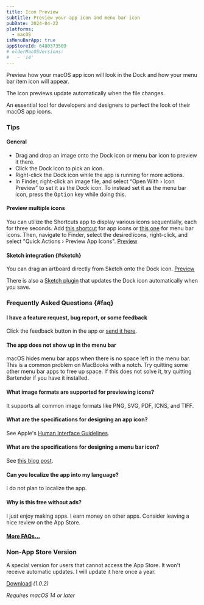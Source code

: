 ```yaml
---
title: Icon Preview
subtitle: Preview your app icon and menu bar icon
pubDate: 2024-04-22
platforms:
  - macOS
isMenuBarApp: true
appStoreId: 6480373509
# olderMacOSVersions:
#   - '14'
---
```


Preview how your macOS app icon will look in the Dock and how your menu bar item icon will appear.

The icon previews update automatically when the file changes.

An essential tool for developers and designers to perfect the look of their macOS app icons.

### Tips

#### General

- Drag and drop an image onto the Dock icon or menu bar icon to preview it there.
- Click the Dock icon to pick an icon.
- Right-click the Dock icon while the app is running for more actions.
- In Finder, right-click an image file, and select “Open With › Icon Preview” to set it as the Dock icon. To instead set it as the menu bar icon, press the <kbd>Option</kbd> key while doing this.

#### Preview multiple icons

You can utilize the Shortcuts app to display various icons sequentially, each for three seconds. Add [this shortcut](https://www.icloud.com/shortcuts/8824dbd68a8f4dc9a38b850dccd9179e) for app icons or [this one](https://www.icloud.com/shortcuts/72dcea993b1e4b9686003c8e01133c1b) for menu bar icons. Then, navigate to Finder, select the desired icons, right-click, and select "Quick Actions › Preview App Icons". [Preview](https://twitter.com/sindresorhus/status/1783036121234165808)

#### Sketch integration {#sketch}

You can drag an artboard directly from Sketch onto the Dock icon. [Preview](https://twitter.com/sindresorhus/status/1783399434182955083)

There is also a [Sketch plugin](https://github.com/sindresorhus/sketch-icon-preview) that updates the Dock icon automatically when you save.

### Frequently Asked Questions {#faq}

#### I have a feature request, bug report, or some feedback

Click the feedback button in the app or [send it here](https://sindresorhus.com/feedback?product=Icon%20Preview&referrer=Website-FAQ).

#### The app does not show up in the menu bar

macOS hides menu bar apps when there is no space left in the menu bar. This is a common problem on MacBooks with a notch. Try quitting some other menu bar apps to free up space. If this does not solve it, try quitting Bartender if you have it installed.

#### What image formats are supported for previewing icons?

It supports all common image formats like PNG, SVG, PDF, ICNS, and TIFF.

#### What are the specifications for designing an app icon?

See Apple's [Human Interface Guidelines](https://developer.apple.com/design/human-interface-guidelines/app-icons).

#### What are the specifications for designing a menu bar icon?

See [this blog post](https://bjango.com/articles/designingmenubarextras/).

#### Can you localize the app into my language?

I do not plan to localize the app.

#### Why is this free without ads?

I just enjoy making apps. I earn money on other apps. Consider leaving a nice review on the App Store.

#### [More FAQs…](/apps/faq)

<!--

### Older Versions

- [1.2.0]() for macOS 14+ -->

### Non-App Store Version

A special version for users that cannot access the App Store. It won't receive automatic updates. I will update it here once a year.

[Download](https://www.dropbox.com/scl/fi/20y1mzs7vrlbo989pmfcw/Icon-Preview-1.0.2-1714245321.zip?rlkey=iyetoq4pnxga8sa2m3fiuw9yr&raw=1) *(1.0.2)*

*Requires macOS 14 or later*
